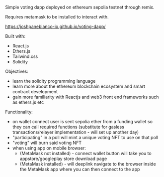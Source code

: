 Simple voting dapp deployed on ethereum sepolia testnet through remix. 

Requires metamask to be installed to interact with.

https://joshpanebianco-io.github.io/voting-dapp/

Built with:
- React.js
- Ethers.js
- Tailwind.css
- Solidity  

Objectives:
- learn the solidity programming language
- learn more about the ethereum blockchain ecosystem and smart contract development
- gain more familiarity with Reactjs and web3 front end frameworks such as ethers.js etc

Functionality:
- on wallet connect user is sent sepolia ether from a funding wallet so they can call required functions (substitute for gasless transactions/relayer implementation - will set up another day)
- "participating" in a poll will mint a unique voting NFT to use on that poll
- "voting" will burn said voting NFT
- when using app on mobile browser:
  - (MetaMask not installed) - connect wallet button will take you to appstore/googleplay store download page 
  - (MetaMask installed) - will deeplink navigate to the browser inside the MetaMask app where you can then connect to the app 
